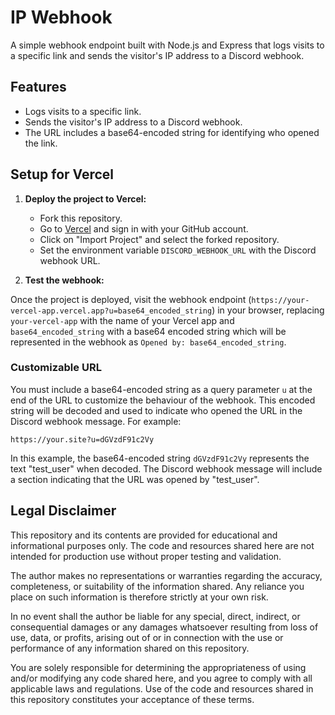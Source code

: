 # IP Webhook

A simple webhook endpoint built with Node.js and Express that logs visits to a specific link and sends the visitor's IP address to a Discord webhook.

## Features

- Logs visits to a specific link.
- Sends the visitor's IP address to a Discord webhook.
- The URL includes a base64-encoded string for identifying who opened the link.

## Setup for Vercel

1. **Deploy the project to Vercel:**

   - Fork this repository.
   - Go to [Vercel](https://vercel.com/) and sign in with your GitHub account.
   - Click on "Import Project" and select the forked repository.
   - Set the environment variable `DISCORD_WEBHOOK_URL` with the Discord webhook URL.

2. **Test the webhook:**

Once the project is deployed, visit the webhook endpoint (`https://your-vercel-app.vercel.app?u=base64_encoded_string`) in your browser, replacing `your-vercel-app` with the name of your Vercel app and `base64_encoded_string` with a base64 encoded string which will be represented in the webhook as `Opened by: base64_encoded_string`.

### Customizable URL

You must include a base64-encoded string as a query parameter `u` at the end of the URL to customize the behaviour of the webhook. This encoded string will be decoded and used to indicate who opened the URL in the Discord webhook message. For example:

`https://your.site?u=dGVzdF91c2Vy`

In this example, the base64-encoded string `dGVzdF91c2Vy` represents the text "test_user" when decoded.
The Discord webhook message will include a section indicating that the URL was opened by "test_user".

## Legal Disclaimer

This repository and its contents are provided for educational and informational purposes only. The code and resources shared here are not intended for production use without proper testing and validation.

The author makes no representations or warranties regarding the accuracy, completeness, or suitability of the information shared. Any reliance you place on such information is therefore strictly at your own risk.

In no event shall the author be liable for any special, direct, indirect, or consequential damages or any damages whatsoever resulting from loss of use, data, or profits, arising out of or in connection with the use or performance of any information shared on this repository.

You are solely responsible for determining the appropriateness of using and/or modifying any code shared here, and you agree to comply with all applicable laws and regulations. Use of the code and resources shared in this repository constitutes your acceptance of these terms.
